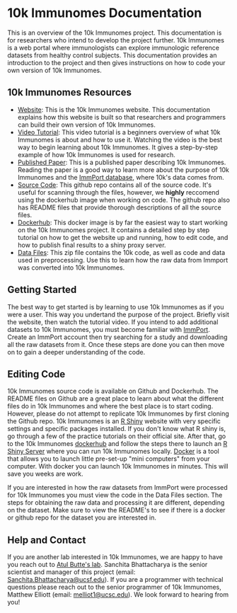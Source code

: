 # 10k Immunomes Documentation

This is an overview of the 10k Immunomes project. This documentation is for researchers who intend to develop the project further. 10k Immunomes is a web portal where immunologists can explore immunologic reference datasets from healthy control subjects. This documentation provides an introduction to the project and then gives instructions on how to code your own version of 10k Immunomes.


## 10k Immunomes Resources

* [Website](https://10kimmunomes.ucsf.edu/): This is the 10k Immunomes website. This documentation explains how this website is built so that researchers and programmers can build their own version of 10k Immunomes.
* [Video Tutorial](https://youtu.be/pwBs4J4xDOw): This video tutorial is a beginners overview of what 10k Immunomes is about and how to use it. Watching the video is the best way to begin learning about 10k Immunomes. It gives a step-by-step example of how 10k Immunomes is used for research.
* [Published Paper](https://www.cell.com/cell-reports/pdf/S2211-1247(18)31451-7.pdf): This is a published paper describing 10k Immunomes. Reading the paper is a good way to learn more about the purpose of 10k Immunomes and the [ImmPort database](https://www.immport.org/about), where 10k's data comes from.
* [Source Code](https://github.com/pupster90/10k_Immunomes): This github repo contains all of the source code. It's useful for scanning through the files, however, we **highly** reccomend using the dockerhub image when working on code. The github repo also has README files that provide thorough descriptions of all the source files.
* [Dockerhub](https://hub.docker.com/r/pupster90/10kimmunomes/tags): This docker image is by far the easiest way to start working on the 10k Immunomes project. It contains a detailed step by step tutorial on how to get the website up and running, how to edit code, and how to publish final results to a shiny proxy server.
* [Data Files](https://www.google.com): This zip file contains the 10k code, as well as code and data used in preprocessing. Use this to learn how the raw data from Immport was converted into 10k Immunomes.

## Getting Started

The best way to get started is by learning to use 10k Immunomes as if you were a user. This way you undertand the purpose of the project. Briefly visit the website, then watch the tutorial video. If you intend to add additional datasets to 10k Immunomes, you must become familiar with [ImmPort](https://www.immport.org/about). Create an ImmPort account then try searching for a study and downloading all the raw datasets from it. Once these steps are done you can then move on to gain a deeper understanding of the code.

## Editing Code

10k Immunomes source code is available on Github and Dockerhub. The README files on Github are a great place to learn about what the different files do in 10k Immunomes and where the best place is to start coding. However, please do not attempt to replicate 10k Immunomes by first cloning the Github repo. 10k Immunomes is an [R Shiny](https://shiny.rstudio.com/tutorial/) website with very specific settings and specific packages installed. If you don't know what R shiny is, go through a few of the practice tutorials on their official site. After that, go to the 10k Immunomes [dockerhub](https://www.docker.com/products/docker-hub#:~:text=Docker%20Hub%20is%20a%20hosted,push%20them%20to%20Docker%20Hub) and follow the steps there to launch an [R Shiny Server](https://shiny.rstudio.com/articles/shiny-server.html) where you can run 10k Immunomes locally. [Docker](https://docs.docker.com/get-started/) is a tool that allows you to launch little pre-set-up "mini computers" from your computer. With docker you can launch 10k Immunomes in minutes. This will save you weeks are work. 

If you are interested in how the raw datasets from ImmPort were processed for 10k Immunomes you must view the code in the Data Files section. The steps for obtaining the raw data and processing it are different, depending on the dataset. Make sure to view the README's to see if there is a docker or github repo for the dataset you are interested in.

## Help and Contact

If you are another lab interested in 10k Immunomes, we are happy to have you reach out to [Atul Butte's lab](https://buttelab.ucsf.edu/). Sanchita Bhattacharya is the senior scientist and manager of this project (email: Sanchita.Bhattacharya@ucsf.edu). If you are a programmer with technical questions please reach out to the senior programmer of 10k Immunomes, Matthew Elliott (email: melliot1@ucsc.edu). We look forward to hearing from you!




